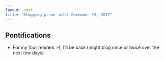 ```yaml
---
layout: post
title: "Blogging pause until December 19, 2017"
---
```


## Pontifications

* For my four readers :-), I'll be back (might blog once or twice over the next few days)